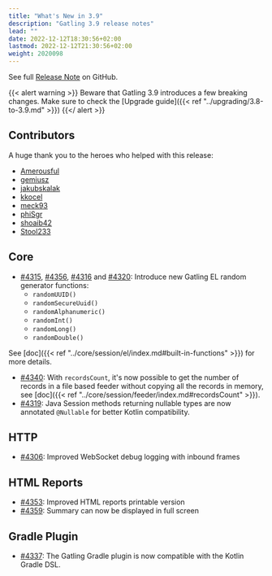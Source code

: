 ```yaml
---
title: "What's New in 3.9"
description: "Gatling 3.9 release notes"
lead: ""
date: 2022-12-12T18:30:56+02:00
lastmod: 2022-12-12T21:30:56+02:00
weight: 2020098
---
```


See full [Release Note](https://github.com/gatling/gatling/milestone/112?closed=1) on GitHub.

{{< alert warning >}}
Beware that Gatling 3.9 introduces a few breaking changes. Make sure to check the [Upgrade guide]({{< ref "../upgrading/3.8-to-3.9.md" >}})
{{</ alert >}}

## Contributors

A huge thank you to the heroes who helped with this release:
* [Amerousful](https://github.com/Amerousful)
* [gemiusz](https://github.com/gemiusz)
* [jakubskalak](https://github.com/jakubskalak)
* [kkocel](https://github.com/kkocel)
* [meck93](https://github.com/meck93)
* [phiSgr](https://github.com/phiSgr)
* [shoaib42](https://github.com/shoaib42)
* [Stool233](https://github.com/Stool233)

## Core

* [#4315](https://github.com/gatling/gatling/issues/4315), [#4356](https://github.com/gatling/gatling/issues/4356), [#4316](https://github.com/gatling/gatling/issues/4316) and [#4320](https://github.com/gatling/gatling/issues/4320): Introduce new Gatling EL random generator functions:
  * `randomUUID()`
  * `randomSecureUuid()`
  * `randomAlphanumeric()`
  * `randomInt()`
  * `randomLong()`
  * `randomDouble()`

See [doc]({{< ref "../core/session/el/index.md#built-in-functions" >}}) for more details.

* [#4340](https://github.com/gatling/gatling/issues/4340): With `recordsCount`, it's now possible to get the number of records in a file based feeder without copying all the records in memory, see [doc]({{< ref "../core/session/feeder/index.md#recordsCount" >}}).
* [#4319](https://github.com/gatling/gatling/pull/4319): Java Session methods returning nullable types are now annotated `@Nullable` for better Kotlin compatibility.

## HTTP

* [#4306](https://github.com/gatling/gatling/issues/4306): Improved WebSocket debug logging with inbound frames

## HTML Reports

* [#4353](https://github.com/gatling/gatling/issues/4353): Improved HTML reports printable version
* [#4359](https://github.com/gatling/gatling/issues/4359): Summary can now be displayed in full screen

## Gradle Plugin

* [#4337](https://github.com/gatling/gatling/issues/4337): The Gatling Gradle plugin is now compatible with the Kotlin Gradle DSL.